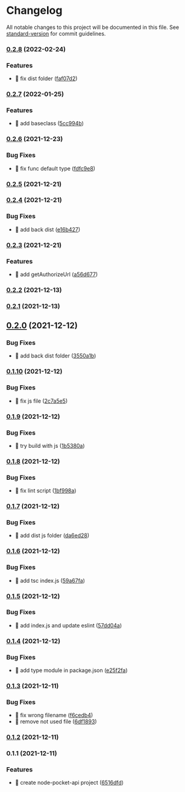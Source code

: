 # Changelog

All notable changes to this project will be documented in this file. See [standard-version](https://github.com/conventional-changelog/standard-version) for commit guidelines.

### [0.2.8](https://github.com/yeukfei02/node-pocket-api/compare/v0.2.7...v0.2.8) (2022-02-24)


### Features

* 🎸 fix dist folder ([faf07d2](https://github.com/yeukfei02/node-pocket-api/commit/faf07d288da6e5a6d6abae2d15a77b4a73d49a81))

### [0.2.7](https://github.com/yeukfei02/node-pocket-api/compare/v0.2.6...v0.2.7) (2022-01-25)


### Features

* 🎸 add baseclass ([5cc994b](https://github.com/yeukfei02/node-pocket-api/commit/5cc994b28db3657dd7ad9ecb901c2536577c4837))

### [0.2.6](https://github.com/yeukfei02/node-pocket-api/compare/v0.2.5...v0.2.6) (2021-12-23)


### Bug Fixes

* 🐛 fix func default type ([fdfc9e8](https://github.com/yeukfei02/node-pocket-api/commit/fdfc9e85906648506732b1413df11ee10aebed0c))

### [0.2.5](https://github.com/yeukfei02/node-pocket-api/compare/v0.2.4...v0.2.5) (2021-12-21)

### [0.2.4](https://github.com/yeukfei02/node-pocket-api/compare/v0.2.3...v0.2.4) (2021-12-21)


### Bug Fixes

* 🐛 add back dist ([e16b427](https://github.com/yeukfei02/node-pocket-api/commit/e16b42728b90e63e50c62dc98778f74c26fc8cc6))

### [0.2.3](https://github.com/yeukfei02/node-pocket-api/compare/v0.2.2...v0.2.3) (2021-12-21)


### Features

* 🎸 add getAuthorizeUrl ([a56d677](https://github.com/yeukfei02/node-pocket-api/commit/a56d677bc1592b8f6290fe757a27b9b6e59f1169))

### [0.2.2](https://github.com/yeukfei02/node-pocket-api/compare/v0.2.1...v0.2.2) (2021-12-13)

### [0.2.1](https://github.com/yeukfei02/node-pocket-api/compare/v0.2.0...v0.2.1) (2021-12-13)

## [0.2.0](https://github.com/yeukfei02/node-pocket-api/compare/v0.1.10...v0.2.0) (2021-12-12)


### Bug Fixes

* 🐛 add back dist folder ([3550a1b](https://github.com/yeukfei02/node-pocket-api/commit/3550a1bb832482a8efbb14318e96b7fb6c23a798))

### [0.1.10](https://github.com/yeukfei02/node-pocket-api/compare/v0.1.9...v0.1.10) (2021-12-12)


### Bug Fixes

* 🐛 fix js file ([2c7a5e5](https://github.com/yeukfei02/node-pocket-api/commit/2c7a5e53b69d8aabc837431b179abf3fe81e35e6))

### [0.1.9](https://github.com/yeukfei02/node-pocket-api/compare/v0.1.8...v0.1.9) (2021-12-12)


### Bug Fixes

* 🐛 try build with js ([1b5380a](https://github.com/yeukfei02/node-pocket-api/commit/1b5380ae086b4f676151ac48c3d339c734192437))

### [0.1.8](https://github.com/yeukfei02/node-pocket-api/compare/v0.1.7...v0.1.8) (2021-12-12)


### Bug Fixes

* 🐛 fix lint script ([1bf998a](https://github.com/yeukfei02/node-pocket-api/commit/1bf998a56001c328dc6d8d35614af4c46d87c301))

### [0.1.7](https://github.com/yeukfei02/node-pocket-api/compare/v0.1.6...v0.1.7) (2021-12-12)


### Bug Fixes

* 🐛 add dist js folder ([da6ed28](https://github.com/yeukfei02/node-pocket-api/commit/da6ed28c994b53b54ccabe70eb6b29f772aa75b2))

### [0.1.6](https://github.com/yeukfei02/node-pocket-api/compare/v0.1.5...v0.1.6) (2021-12-12)


### Bug Fixes

* 🐛 add tsc index.js ([59a67fa](https://github.com/yeukfei02/node-pocket-api/commit/59a67fab13a4a1f09b9b1974384bd7889c78a46c))

### [0.1.5](https://github.com/yeukfei02/node-pocket-api/compare/v0.1.4...v0.1.5) (2021-12-12)


### Bug Fixes

* 🐛 add index.js and update eslint ([57dd04a](https://github.com/yeukfei02/node-pocket-api/commit/57dd04a0bcdccbc645bea16adc88bc3cbd588ce1))

### [0.1.4](https://github.com/yeukfei02/node-pocket-api/compare/v0.1.3...v0.1.4) (2021-12-12)


### Bug Fixes

* 🐛 add type module in package.json ([e25f2fa](https://github.com/yeukfei02/node-pocket-api/commit/e25f2fa10a4640591f3f6d2d2cbf8140ac6dcdc6))

### [0.1.3](https://github.com/yeukfei02/node-pocket-api/compare/v0.1.2...v0.1.3) (2021-12-11)


### Bug Fixes

* 🐛 fix wrong filename ([f6cedb4](https://github.com/yeukfei02/node-pocket-api/commit/f6cedb4db2e062125fbb15ff9f12c64b53ff7052))
* 🐛 remove not used file ([6df1893](https://github.com/yeukfei02/node-pocket-api/commit/6df1893c141b59b5500d4a9634929367a8b865e2))

### [0.1.2](https://github.com/yeukfei02/node-pocket-api/compare/v0.1.1...v0.1.2) (2021-12-11)

### 0.1.1 (2021-12-11)


### Features

* 🎸 create node-pocket-api project ([6516dfd](https://github.com/yeukfei02/node-pocket-api/commit/6516dfd7baee875fac12372cda1c7a58861d4f00))
